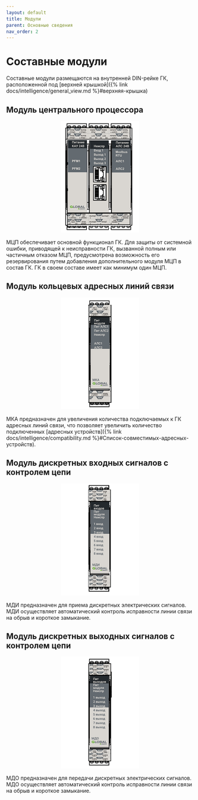 ```yaml
---
layout: default
title: Модули
parent: Основные сведения
nav_order: 2
---
```


# Составные модули

Составные модули размещаются на внутренней DIN-рейке ГК, расположенной под [верхней крышкой]({% link docs/intelligence/general_view.md %}#верхняя-крышка)

## Модуль центрального процессора

<p align="center">
<img src="../../assets/images/mcp.png">
</p>
МЦП обеспечивает основной функционал ГК. Для защиты от системной ошибки, приводящей к неисправности ГК, вызванной полным или частичным отказом МЦП, предусмотрена возможность его резервирования путем добавления дополнительного модуля МЦП в состав ГК. ГК в своем составе имеет как минимум один МЦП.

## Модуль кольцевых адресных линий связи

<p align="center">
<img src="../../assets/images/mka.png">
</p>
МКА предназначен для увеличения количества подключаемых к ГК адресных линий связи, что позволяет увеличить количество подключенных [адресных устройств]({% link docs/intelligence/compatibility.md %}#Список-совместимых-адресных-устройств).

## Модуль дискретных входных сигналов с контролем цепи

<p align="center">
<img src="../../assets/images/mdi.png">
</p>
МДИ предназначен для приема дискретных электрических сигналов. МДИ осуществляет автоматический контроль исправности линии связи на обрыв и короткое замыкание.

## Модуль дискретных выходных сигналов с контролем цепи

<p align="center">
<img src="../../assets/images/mdo.png">
</p>
МДО предназначен для передачи дискретных электрических сигналов. МДО осуществляет автоматический контроль исправности линии связи на обрыв и короткое замыкание.
